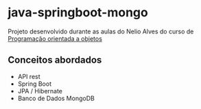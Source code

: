 # java-springboot-mongo

Projeto desenvolvido durante as aulas do Nelio Alves do curso de [Programação orientada a objetos](https://www.udemy.com/course/java-curso-completo/) 

## Conceitos abordados

- API rest
- Spring Boot
- JPA / Hibernate
- Banco de Dados MongoDB
